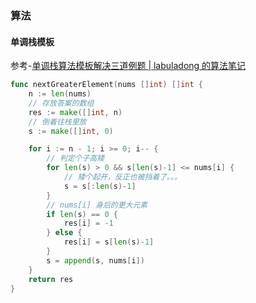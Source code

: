 ### 算法

#### 单调栈模板

参考-[单调栈算法模板解决三道例题 | labuladong 的算法笔记](https://labuladong.online/algo/data-structure/monotonic-stack/#单调栈模板)

```go
func nextGreaterElement(nums []int) []int {
    n := len(nums)
    // 存放答案的数组
    res := make([]int, n)
    // 倒着往栈里放
    s := make([]int, 0)

    for i := n - 1; i >= 0; i-- {
        // 判定个子高矮
        for len(s) > 0 && s[len(s)-1] <= nums[i] {
            // 矮个起开，反正也被挡着了。。。
            s = s[:len(s)-1]
        }
        // nums[i] 身后的更大元素
        if len(s) == 0 {
            res[i] = -1
        } else {
            res[i] = s[len(s)-1]
        }
        s = append(s, nums[i])
    }
    return res
}
```

